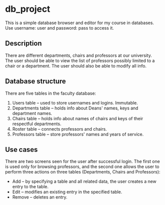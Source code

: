 # db_project
This is a simple database browser and editor for my course in databases.
Use username: user and password: pass to access it.

## Description
There are different departments, chairs and professors at our university. The user should be able to view the list of professors possibly limited to a chair or a department. The user should also be able to modify all info.

## Database structure
There are five tables in the faculty database:

1. Users table – used to store usernames and logins. Immutable.
2. Departments table – holds info about Deans' names, keys and department names.
3. Chairs table – holds info about names of chairs and keys of their respectful departments.
4. Roster table – connects professors and chairs.
5. Professors table – store professors' names and years of service.

## Use cases
There are two screens seen for the user after successful login. The first one is used only for browsing professors, and the second one allows the user to perform three actions on three tables (Departments, Chairs and Professors):
* Add – by specifying a table and all related data, the user creates a new entry to the table.
* Edit – modifies an existing entry in the specified table.
* Remove – deletes an entry.
